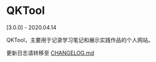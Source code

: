 # QKTool

[3.0.0] - 2020.04.14

QKTool，主要用于记录学习笔记和展示实践作品的个人网站。

更新日志请转移至 [CHANGELOG.md](./CHANGELOG.md "CHANGELOG.md")
